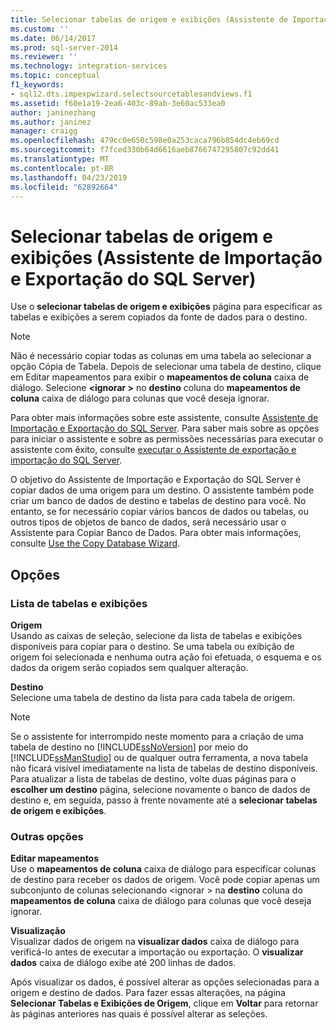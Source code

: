 ```yaml
---
title: Selecionar tabelas de origem e exibições (Assistente de Importação e Exportação do SQL Server) | Microsoft Docs
ms.custom: ''
ms.date: 06/14/2017
ms.prod: sql-server-2014
ms.reviewer: ''
ms.technology: integration-services
ms.topic: conceptual
f1_keywords:
- sql12.dts.impexpwizard.selectsourcetablesandviews.f1
ms.assetid: f60e1a19-2ea6-403c-89ab-3e60ac533ea0
author: janinezhang
ms.author: janinez
manager: craigg
ms.openlocfilehash: 479cc0e650c598e0a253caca796b854dc4eb69cd
ms.sourcegitcommit: f7fced330b64d6616aeb8766747295807c92dd41
ms.translationtype: MT
ms.contentlocale: pt-BR
ms.lasthandoff: 04/23/2019
ms.locfileid: "62892664"
---
```

# <a name="select-source-tables-and-views-sql-server-import-and-export-wizard"></a>Selecionar tabelas de origem e exibições (Assistente de Importação e Exportação do SQL Server)
  Use o **selecionar tabelas de origem e exibições** página para especificar as tabelas e exibições a serem copiados da fonte de dados para o destino.  
  
> [!NOTE]  
>  Não é necessário copiar todas as colunas em uma tabela ao selecionar a opção Cópia de Tabela. Depois de selecionar uma tabela de destino, clique em Editar mapeamentos para exibir o **mapeamentos de coluna** caixa de diálogo. Selecione  **\<ignorar >** no **destino** coluna do **mapeamentos de coluna** caixa de diálogo para colunas que você deseja ignorar.  
  
 Para obter mais informações sobre este assistente, consulte [Assistente de Importação e Exportação do SQL Server](import-and-export-data-with-the-sql-server-import-and-export-wizard.md). Para saber mais sobre as opções para iniciar o assistente e sobre as permissões necessárias para executar o assistente com êxito, consulte [executar o Assistente de exportação e importação do SQL Server](start-the-sql-server-import-and-export-wizard.md).  
  
 O objetivo do Assistente de Importação e Exportação do SQL Server é copiar dados de uma origem para um destino. O assistente também pode criar um banco de dados de destino e tabelas de destino para você. No entanto, se for necessário copiar vários bancos de dados ou tabelas, ou outros tipos de objetos de banco de dados, será necessário usar o Assistente para Copiar Banco de Dados. Para obter mais informações, consulte [Use the Copy Database Wizard](../../relational-databases/databases/use-the-copy-database-wizard.md).  
  
## <a name="options"></a>Opções  
  
### <a name="tables-and-views-list"></a>Lista de tabelas e exibições  
 **Origem**  
 Usando as caixas de seleção, selecione da lista de tabelas e exibições disponíveis para copiar para o destino. Se uma tabela ou exibição de origem foi selecionada e nenhuma outra ação foi efetuada, o esquema e os dados da origem serão copiados sem qualquer alteração.  
  
 **Destino**  
 Selecione uma tabela de destino da lista para cada tabela de origem.  
  
> [!NOTE]  
>  Se o assistente for interrompido neste momento para a criação de uma tabela de destino no [!INCLUDE[ssNoVersion](../../includes/ssnoversion-md.md)] por meio do [!INCLUDE[ssManStudio](../../includes/ssmanstudio-md.md)] ou de qualquer outra ferramenta, a nova tabela não ficará visível imediatamente na lista de tabelas de destino disponíveis. Para atualizar a lista de tabelas de destino, volte duas páginas para o **escolher um destino** página, selecione novamente o banco de dados de destino e, em seguida, passo à frente novamente até a **selecionar tabelas de origem e exibições**.  
  
### <a name="other-options"></a>Outras opções  
 **Editar mapeamentos**  
 Use o **mapeamentos de coluna** caixa de diálogo para especificar colunas de destino para receber os dados de origem. Você pode copiar apenas um subconjunto de colunas selecionando \<ignorar > na **destino** coluna do **mapeamentos de coluna** caixa de diálogo para colunas que você deseja ignorar.  
  
 **Visualização**  
 Visualizar dados de origem na **visualizar dados** caixa de diálogo para verificá-lo antes de executar a importação ou exportação. O **visualizar dados** caixa de diálogo exibe até 200 linhas de dados.  
  
 Após visualizar os dados, é possível alterar as opções selecionadas para a origem e destino de dados. Para fazer essas alterações, na página **Selecionar Tabelas e Exibições de Origem**, clique em **Voltar** para retornar às páginas anteriores nas quais é possível alterar as seleções.  
  
  
